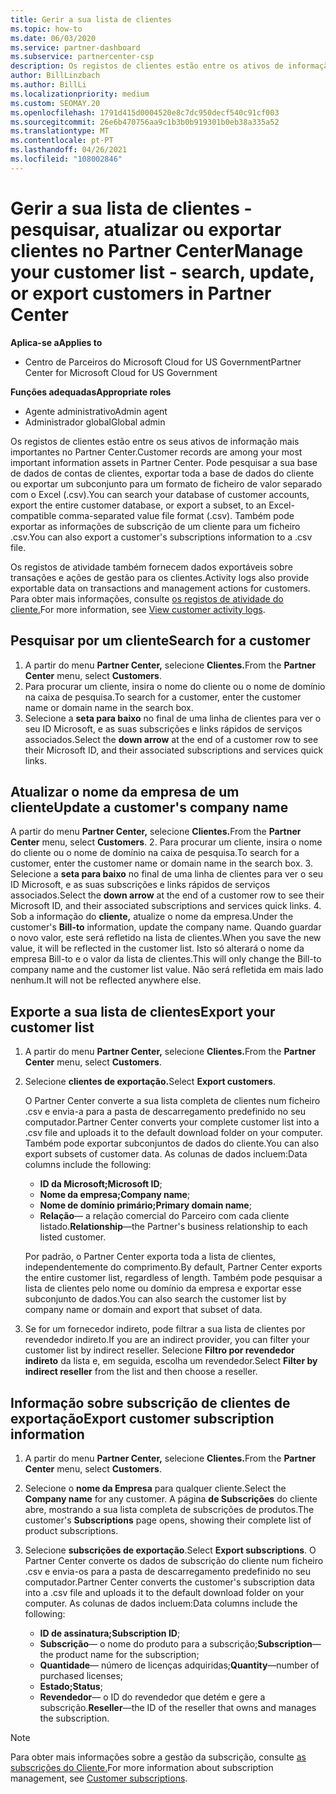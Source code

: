 ```yaml
---
title: Gerir a sua lista de clientes
ms.topic: how-to
ms.date: 06/03/2020
ms.service: partner-dashboard
ms.subservice: partnercenter-csp
description: Os registos de clientes estão entre os ativos de informação mais importantes. Saiba como ver, pesquisar, atualizar, & informações de exportação na sua lista de clientes do Partner Center.
author: BillLinzbach
ms.author: BillLi
ms.localizationpriority: medium
ms.custom: SEOMAY.20
ms.openlocfilehash: 1791d415d0004520e8c7dc950decf540c91cf003
ms.sourcegitcommit: 26e6b470756aa9c1b3b0b919301b0eb38a335a52
ms.translationtype: MT
ms.contentlocale: pt-PT
ms.lasthandoff: 04/26/2021
ms.locfileid: "108002846"
---
```

# <a name="manage-your-customer-list---search-update-or-export-customers-in-partner-center"></a><span data-ttu-id="9cbf4-104">Gerir a sua lista de clientes - pesquisar, atualizar ou exportar clientes no Partner Center</span><span class="sxs-lookup"><span data-stu-id="9cbf4-104">Manage your customer list - search, update, or export customers in Partner Center</span></span>

<span data-ttu-id="9cbf4-105">**Aplica-se a**</span><span class="sxs-lookup"><span data-stu-id="9cbf4-105">**Applies to**</span></span>

- <span data-ttu-id="9cbf4-106">Centro de Parceiros do Microsoft Cloud for US Government</span><span class="sxs-lookup"><span data-stu-id="9cbf4-106">Partner Center for Microsoft Cloud for US Government</span></span>

<span data-ttu-id="9cbf4-107">**Funções adequadas**</span><span class="sxs-lookup"><span data-stu-id="9cbf4-107">**Appropriate roles**</span></span>

- <span data-ttu-id="9cbf4-108">Agente administrativo</span><span class="sxs-lookup"><span data-stu-id="9cbf4-108">Admin agent</span></span>
- <span data-ttu-id="9cbf4-109">Administrador global</span><span class="sxs-lookup"><span data-stu-id="9cbf4-109">Global admin</span></span>

<span data-ttu-id="9cbf4-110">Os registos de clientes estão entre os seus ativos de informação mais importantes no Partner Center.</span><span class="sxs-lookup"><span data-stu-id="9cbf4-110">Customer records are among your most important information assets in Partner Center.</span></span> <span data-ttu-id="9cbf4-111">Pode pesquisar a sua base de dados de contas de clientes, exportar toda a base de dados do cliente ou exportar um subconjunto para um formato de ficheiro de valor separado com o Excel (.csv).</span><span class="sxs-lookup"><span data-stu-id="9cbf4-111">You can search your database of customer accounts, export the entire customer database, or export a subset, to an Excel-compatible comma-separated value file format (.csv).</span></span> <span data-ttu-id="9cbf4-112">Também pode exportar as informações de subscrição de um cliente para um ficheiro .csv.</span><span class="sxs-lookup"><span data-stu-id="9cbf4-112">You can also export a customer's subscriptions information to a .csv file.</span></span>

<span data-ttu-id="9cbf4-113">Os registos de atividade também fornecem dados exportáveis sobre transações e ações de gestão para os clientes.</span><span class="sxs-lookup"><span data-stu-id="9cbf4-113">Activity logs also provide exportable data on transactions and management actions for customers.</span></span> <span data-ttu-id="9cbf4-114">Para obter mais informações, consulte [os registos de atividade do cliente.](activity-logs.md)</span><span class="sxs-lookup"><span data-stu-id="9cbf4-114">For more information, see [View customer activity logs](activity-logs.md).</span></span>

## <a name="search-for-a-customer"></a><span data-ttu-id="9cbf4-115">Pesquisar por um cliente</span><span class="sxs-lookup"><span data-stu-id="9cbf4-115">Search for a customer</span></span>

1. <span data-ttu-id="9cbf4-116">A partir do menu **Partner Center,** selecione **Clientes.**</span><span class="sxs-lookup"><span data-stu-id="9cbf4-116">From the **Partner Center** menu, select **Customers**.</span></span>
2. <span data-ttu-id="9cbf4-117">Para procurar um cliente, insira o nome do cliente ou o nome de domínio na caixa de pesquisa.</span><span class="sxs-lookup"><span data-stu-id="9cbf4-117">To search for a customer, enter the customer name or domain name in the search box.</span></span>
3. <span data-ttu-id="9cbf4-118">Selecione a **seta para baixo** no final de uma linha de clientes para ver o seu ID Microsoft, e as suas subscrições e links rápidos de serviços associados.</span><span class="sxs-lookup"><span data-stu-id="9cbf4-118">Select the **down arrow** at the end of a customer row to see their Microsoft ID, and their associated subscriptions and services quick links.</span></span>

## <a name="update-a-customers-company-name"></a><span data-ttu-id="9cbf4-119">Atualizar o nome da empresa de um cliente</span><span class="sxs-lookup"><span data-stu-id="9cbf4-119">Update a customer's company name</span></span>

<span data-ttu-id="9cbf4-120">A partir do menu **Partner Center,** selecione **Clientes.**</span><span class="sxs-lookup"><span data-stu-id="9cbf4-120">From the **Partner Center** menu, select **Customers**.</span></span>
2. <span data-ttu-id="9cbf4-121">Para procurar um cliente, insira o nome do cliente ou o nome de domínio na caixa de pesquisa.</span><span class="sxs-lookup"><span data-stu-id="9cbf4-121">To search for a customer, enter the customer name or domain name in the search box.</span></span>
3. <span data-ttu-id="9cbf4-122">Selecione a **seta para baixo** no final de uma linha de clientes para ver o seu ID Microsoft, e as suas subscrições e links rápidos de serviços associados.</span><span class="sxs-lookup"><span data-stu-id="9cbf4-122">Select the **down arrow** at the end of a customer row to see their Microsoft ID, and their associated subscriptions and services quick links.</span></span>
4. <span data-ttu-id="9cbf4-123">Sob a informação do **cliente,** atualize o nome da empresa.</span><span class="sxs-lookup"><span data-stu-id="9cbf4-123">Under the customer's **Bill-to** information, update the company name.</span></span> <span data-ttu-id="9cbf4-124">Quando guardar o novo valor, este será refletido na lista de clientes.</span><span class="sxs-lookup"><span data-stu-id="9cbf4-124">When you save the new value, it will be reflected in the customer list.</span></span> <span data-ttu-id="9cbf4-125">Isto só alterará o nome da empresa Bill-to e o valor da lista de clientes.</span><span class="sxs-lookup"><span data-stu-id="9cbf4-125">This will only change the Bill-to company name and the customer list value.</span></span> <span data-ttu-id="9cbf4-126">Não será refletida em mais lado nenhum.</span><span class="sxs-lookup"><span data-stu-id="9cbf4-126">It will not be reflected anywhere else.</span></span>

## <a name="export-your-customer-list"></a><span data-ttu-id="9cbf4-127">Exporte a sua lista de clientes</span><span class="sxs-lookup"><span data-stu-id="9cbf4-127">Export your customer list</span></span>

1. <span data-ttu-id="9cbf4-128">A partir do menu **Partner Center,** selecione **Clientes.**</span><span class="sxs-lookup"><span data-stu-id="9cbf4-128">From the **Partner Center** menu, select **Customers**.</span></span>
2. <span data-ttu-id="9cbf4-129">Selecione **clientes de exportação.**</span><span class="sxs-lookup"><span data-stu-id="9cbf4-129">Select **Export customers**.</span></span>

   <span data-ttu-id="9cbf4-130">O Partner Center converte a sua lista completa de clientes num ficheiro .csv e envia-a para a pasta de descarregamento predefinido no seu computador.</span><span class="sxs-lookup"><span data-stu-id="9cbf4-130">Partner Center converts your complete customer list into a .csv file and uploads it to the default download folder on your computer.</span></span> <span data-ttu-id="9cbf4-131">Também pode exportar subconjuntos de dados do cliente.</span><span class="sxs-lookup"><span data-stu-id="9cbf4-131">You can also export subsets of customer data.</span></span> <span data-ttu-id="9cbf4-132">As colunas de dados incluem:</span><span class="sxs-lookup"><span data-stu-id="9cbf4-132">Data columns include the following:</span></span>

   - <span data-ttu-id="9cbf4-133">**ID da Microsoft;**</span><span class="sxs-lookup"><span data-stu-id="9cbf4-133">**Microsoft ID**;</span></span>
   - <span data-ttu-id="9cbf4-134">**Nome da empresa;**</span><span class="sxs-lookup"><span data-stu-id="9cbf4-134">**Company name**;</span></span>
   - <span data-ttu-id="9cbf4-135">**Nome de domínio primário;**</span><span class="sxs-lookup"><span data-stu-id="9cbf4-135">**Primary domain name**;</span></span>
   - <span data-ttu-id="9cbf4-136">**Relação**— a relação comercial do Parceiro com cada cliente listado.</span><span class="sxs-lookup"><span data-stu-id="9cbf4-136">**Relationship**—the Partner's business relationship to each listed customer.</span></span>

    <span data-ttu-id="9cbf4-137">Por padrão, o Partner Center exporta toda a lista de clientes, independentemente do comprimento.</span><span class="sxs-lookup"><span data-stu-id="9cbf4-137">By default, Partner Center exports the entire customer list, regardless of length.</span></span> <span data-ttu-id="9cbf4-138">Também pode pesquisar a lista de clientes pelo nome ou domínio da empresa e exportar esse subconjunto de dados.</span><span class="sxs-lookup"><span data-stu-id="9cbf4-138">You can also search the customer list by company name or domain and export that subset of data.</span></span>

3. <span data-ttu-id="9cbf4-139">Se for um fornecedor indireto, pode filtrar a sua lista de clientes por revendedor indireto.</span><span class="sxs-lookup"><span data-stu-id="9cbf4-139">If you are an indirect provider, you can filter your customer list by indirect reseller.</span></span> <span data-ttu-id="9cbf4-140">Selecione **Filtro por revendedor indireto** da lista e, em seguida, escolha um revendedor.</span><span class="sxs-lookup"><span data-stu-id="9cbf4-140">Select **Filter by indirect reseller** from the list and then choose a reseller.</span></span>


## <a name="export-customer-subscription-information"></a><span data-ttu-id="9cbf4-141">Informação sobre subscrição de clientes de exportação</span><span class="sxs-lookup"><span data-stu-id="9cbf4-141">Export customer subscription information</span></span>

1. <span data-ttu-id="9cbf4-142">A partir do menu **Partner Center,** selecione **Clientes.**</span><span class="sxs-lookup"><span data-stu-id="9cbf4-142">From the **Partner Center** menu, select **Customers**.</span></span>

2. <span data-ttu-id="9cbf4-143">Selecione o **nome da Empresa** para qualquer cliente.</span><span class="sxs-lookup"><span data-stu-id="9cbf4-143">Select the **Company name** for any customer.</span></span> <span data-ttu-id="9cbf4-144">A página **de Subscrições** do cliente abre, mostrando a sua lista completa de subscrições de produtos.</span><span class="sxs-lookup"><span data-stu-id="9cbf4-144">The customer's **Subscriptions** page opens, showing their complete list of product subscriptions.</span></span>

3. <span data-ttu-id="9cbf4-145">Selecione **subscrições de exportação**.</span><span class="sxs-lookup"><span data-stu-id="9cbf4-145">Select **Export subscriptions**.</span></span> <span data-ttu-id="9cbf4-146">O Partner Center converte os dados de subscrição do cliente num ficheiro .csv e envia-os para a pasta de descarregamento predefinido no seu computador.</span><span class="sxs-lookup"><span data-stu-id="9cbf4-146">Partner Center converts the customer's subscription data into a .csv file and uploads it to the default download folder on your computer.</span></span> <span data-ttu-id="9cbf4-147">As colunas de dados incluem:</span><span class="sxs-lookup"><span data-stu-id="9cbf4-147">Data columns include the following:</span></span>
   - <span data-ttu-id="9cbf4-148">**ID de assinatura;**</span><span class="sxs-lookup"><span data-stu-id="9cbf4-148">**Subscription ID**;</span></span>
   - <span data-ttu-id="9cbf4-149">**Subscrição**— o nome do produto para a subscrição;</span><span class="sxs-lookup"><span data-stu-id="9cbf4-149">**Subscription**—the product name for the subscription;</span></span>
   - <span data-ttu-id="9cbf4-150">**Quantidade**— número de licenças adquiridas;</span><span class="sxs-lookup"><span data-stu-id="9cbf4-150">**Quantity**—number of purchased licenses;</span></span>
   - <span data-ttu-id="9cbf4-151">**Estado;**</span><span class="sxs-lookup"><span data-stu-id="9cbf4-151">**Status**;</span></span>
   - <span data-ttu-id="9cbf4-152">**Revendedor**— o ID do revendedor que detém e gere a subscrição.</span><span class="sxs-lookup"><span data-stu-id="9cbf4-152">**Reseller**—the ID of the reseller that owns and manages the subscription.</span></span>

> [!NOTE]  
> <span data-ttu-id="9cbf4-153">Para obter mais informações sobre a gestão da subscrição, consulte [as subscrições do Cliente.](customer-subscriptions.md)</span><span class="sxs-lookup"><span data-stu-id="9cbf4-153">For more information about subscription management, see [Customer subscriptions](customer-subscriptions.md).</span></span>
